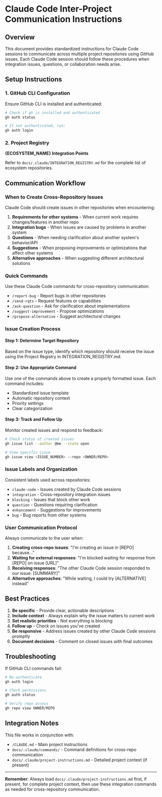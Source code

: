 # Claude Code Inter-Project Communication Instructions

## Overview
This document provides standardized instructions for Claude Code sessions to communicate across multiple project repositories using GitHub issues. Each Claude Code session should follow these procedures when integration issues, questions, or collaboration needs arise.

## Setup Instructions

### 1. GitHub CLI Configuration
Ensure GitHub CLI is installed and authenticated:
```bash
# Check if gh is installed and authenticated
gh auth status

# If not authenticated, run:
gh auth login
```

### 2. Project Registry
**{ECOSYSTEM_NAME} Integration Points**

Refer to `docs/.claude/INTEGRATION_REGISTRY.md` for the complete list of ecosystem repositories.

## Communication Workflow

### When to Create Cross-Repository Issues

Claude Code should create issues in other repositories when encountering:

1. **Requirements for other systems** - When current work requires changes/features in another repo
2. **Integration bugs** - When issues are caused by problems in another system
3. **Questions** - When needing clarification about another system's behavior/API
4. **Suggestions** - When proposing improvements or optimizations that affect other systems
5. **Alternative approaches** - When suggesting different architectural solutions

### Quick Commands

Use these Claude Code commands for cross-repository communication:

- `/report-bug` - Report bugs in other repositories
- `/send-rqts` - Request features or capabilities
- `/ask-question` - Ask for clarification about implementations
- `/suggest-improvement` - Propose optimizations
- `/propose-alternative` - Suggest architectural changes

### Issue Creation Process

#### Step 1: Determine Target Repository
Based on the issue type, identify which repository should receive the issue using the Project Registry in INTEGRATION_REGISTRY.md.

#### Step 2: Use Appropriate Command
Use one of the commands above to create a properly formatted issue. Each command includes:
- Standardized issue template
- Automatic repository context
- Priority settings
- Clear categorization

#### Step 3: Track and Follow Up
Monitor created issues and respond to feedback:
```bash
# Check status of created issues
gh issue list --author @me --state open

# View specific issue
gh issue view <ISSUE_NUMBER> --repo <OWNER/REPO>
```

### Issue Labels and Organization

Consistent labels used across repositories:

- `claude-code` - Issues created by Claude Code sessions
- `integration` - Cross-repository integration issues
- `blocking` - Issues that block other work
- `question` - Questions requiring clarification
- `enhancement` - Suggestions for improvements
- `bug` - Bug reports from other systems

### User Communication Protocol

Always communicate to the user when:

1. **Creating cross-repo issues**: "I'm creating an issue in [REPO] because..."
2. **Waiting for external responses**: "I'm blocked waiting for response from [REPO] on issue [URL]"
3. **Receiving responses**: "The other Claude Code session responded to our issue: [SUMMARY]"
4. **Alternative approaches**: "While waiting, I could try [ALTERNATIVE] instead"

## Best Practices

1. **Be specific** - Provide clear, actionable descriptions
2. **Include context** - Always explain why the issue matters to current work
3. **Set realistic priorities** - Not everything is blocking
4. **Follow up** - Check on issues you've created
5. **Be responsive** - Address issues created by other Claude Code sessions promptly
6. **Document decisions** - Comment on closed issues with final outcomes

## Troubleshooting

If GitHub CLI commands fail:
```bash
# Re-authenticate
gh auth login

# Check permissions
gh auth status

# Verify repo access
gh repo view OWNER/REPO
```

## Integration Notes

This file works in conjunction with:
- `/CLAUDE.md` - Main project instructions
- `docs/.claude/commands/` - Command definitions for cross-repo communication
- `docs/.claude/project-instructions.md` - Detailed project context (if present)

---

**Remember**: Always load `docs/.claude/project-instructions.md` first, if present, for complete project context, then use these integration commands as needed for cross-repository communication.